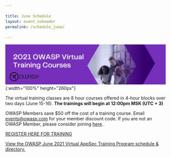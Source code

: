```yaml
---

title: June Schedule
layout: event_noheader
permalink: /schedule_june/

---
```


![Schedule Header Image](/assets/images/scheduleheader2021Training.png){:width="100%" height="260px"}

The virtual training classes are 8 hour courses offered in 4-hour blocks over two days (June 15-16). **The trainings will begin at 12:00pm MSK (UTC + 3)**

OWASP Members save $50 off the cost of a training course. Email events@owasp.com for your member discount code. If you are not an OWASP Member, please consider joining [here](https://owasp.org/membership/).

[REGISTER HERE FOR TRAINING](https://owaspjune2021virtualappsect.sched.com/)

<a id="sched-embed" href="//owaspjune2021virtualappsect.sched.com/list/descriptions/">View the OWASP June 2021 Virtual AppSec Training Program schedule &amp; directory.</a><script type="text/javascript" src="//owaspjune2021virtualappsect.sched.com/js/embed.js"></script>
